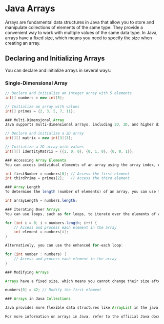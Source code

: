 # Java Arrays

Arrays are fundamental data structures in Java that allow you to store and manipulate collections of elements of the same type. They provide a convenient way to work with multiple values of the same data type. In Java, arrays have a fixed size, which means you need to specify the size when creating an array.

## Declaring and Initializing Arrays

You can declare and initialize arrays in several ways:

### Single-Dimensional Array

```java
// Declare and initialize an integer array with 5 elements
int[] numbers = new int[5];

// Initialize an array with values
int[] primes = {2, 3, 5, 7, 11};

### Multi-Dimensional Array
Java supports multi-dimensional arrays, including 2D, 3D, and higher dimensions:

// Declare and initialize a 2D array
int[][] matrix = new int[3][3];

// Initialize a 2D array with values
int[][] identityMatrix = {{1, 0, 0}, {0, 1, 0}, {0, 0, 1}};

### Accessing Array Elements
You can access individual elements of an array using the array index, which starts at 0 for the first element:

int firstNumber = numbers[0]; // Access the first element
int thirdPrime = primes[2];   // Access the third element

### Array Length
To determine the length (number of elements) of an array, you can use the length property:

int arrayLength = numbers.length;

### Iterating Over Arrays
You can use loops, such as for loops, to iterate over the elements of an array:

for (int i = 0; i < numbers.length; i++) {
    // Access and process each element in the array
    int element = numbers[i];
}

Alternatively, you can use the enhanced for-each loop:

for (int number : numbers) {
    // Access and process each element in the array
}

### Modifying Arrays

Arrays have a fixed size, which means you cannot change their size after initialization. However, you can modify individual elements by assigning new values:

numbers[0] = 42; // Modify the first element

### Arrays in Java Collections

Java provides more flexible data structures like ArrayList in the java.util package for dynamic collections. If you need a collection that can grow or shrink dynamically, you might want to explore these options.

For more information on arrays in Java, refer to the official Java documentation.
